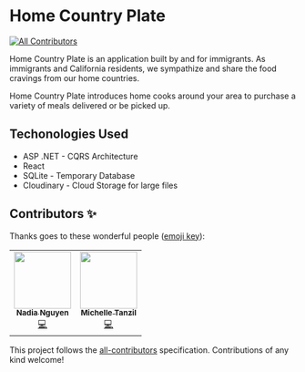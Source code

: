 # Home Country Plate

<!-- ALL-CONTRIBUTORS-BADGE:START - Do not remove or modify this section -->

[![All Contributors](https://img.shields.io/badge/all_contributors-2-orange.svg?style=flat-square)](#contributors-)

<!-- ALL-CONTRIBUTORS-BADGE:END -->

Home Country Plate is an application built by and for immigrants.
As immigrants and California residents, we sympathize and share the food cravings from our home countries.

Home Country Plate introduces home cooks around your area to purchase a variety of meals delivered or be picked up.

## Techonologies Used

- ASP .NET - CQRS Architecture
- React
- SQLite - Temporary Database
- Cloudinary - Cloud Storage for large files

## Contributors ✨

Thanks goes to these wonderful people ([emoji key](https://allcontributors.org/docs/en/emoji-key)):

<!-- ALL-CONTRIBUTORS-LIST:START - Do not remove or modify this section -->
<!-- prettier-ignore-start -->
<!-- markdownlint-disable -->
<table>
  <tr>
    <td align="center"><a href="https://github.com/natrng"><img src="https://avatars0.githubusercontent.com/u/42013142?v=4" width="100px;" alt=""/><br /><sub><b>Nadia Nguyen</b></sub></a><br /><a href="https://github.com/MichelleTanzil/Home-Country-Plate/commits?author=natrng" title="Code">💻</a></td>
    <td align="center"><a href="https://tanzil.dev/"><img src="https://avatars3.githubusercontent.com/u/36688809?v=4" width="100px;" alt=""/><br /><sub><b>Michelle Tanzil</b></sub></a><br /><a href="https://github.com/MichelleTanzil/Home-Country-Plate/commits?author=MichelleTanzil" title="Code">💻</a></td>
  </tr>
</table>

<!-- markdownlint-enable -->
<!-- prettier-ignore-end -->

<!-- ALL-CONTRIBUTORS-LIST:END -->

This project follows the [all-contributors](https://github.com/all-contributors/all-contributors) specification. Contributions of any kind welcome!
